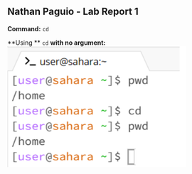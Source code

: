 ## Nathan Paguio - Lab Report 1
**Command:** `cd`

**Using ** `cd` **with no argument:**
![Image](CDnoargs.png)

